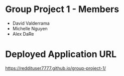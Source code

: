# Group Project 1 - Members
* David Valderrama
* Michelle Nguyen
* Alex DaRe

# Deployed Application URL
https://reddituser7777.github.io/group-project-1/

